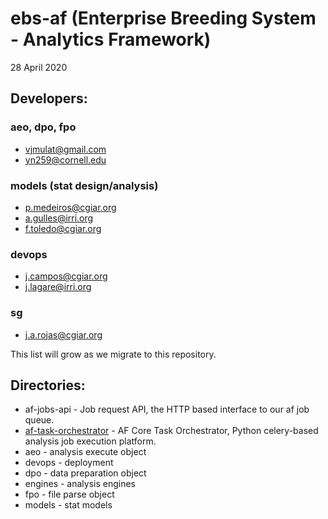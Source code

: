 # ebs-af (Enterprise Breeding System - Analytics Framework)  
28 April 2020  


## Developers:  


### aeo, dpo, fpo 

* vjmulat@gmail.com  
* yn259@cornell.edu  
  
### models (stat design/analysis)

* p.medeiros@cgiar.org  
* a.gulles@irri.org  
* f.toledo@cgiar.org  
  
### devops

* j.campos@cgiar.org  
* j.lagare@irri.org  
  
### sg

* j.a.rojas@cgiar.org  
  
This list will grow as we migrate to this repository.  
  
## Directories:

* af-jobs-api - Job request API, the HTTP based interface to our af job queue.
* [af-task-orchestrator](./af-task-orchestrator/README.md) - AF Core Task Orchestrator, Python celery-based analysis job execution platform.
* aeo - analysis execute object  
* devops - deployment  
* dpo - data preparation object  
* engines - analysis engines  
* fpo - file parse object  
* models - stat models




